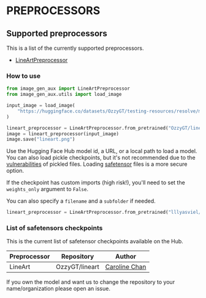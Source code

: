 # PREPROCESSORS

## Supported preprocessors

This is a list of the currently supported preprocessors.

* [LineArtPreprocessor](https://github.com/asomoza/image_gen_aux/blob/main/src/image_gen_aux/preprocesors/lineart/README.md)

### How to use

```python
from image_gen_aux import LineArtPreprocessor
from image_gen_aux.utils import load_image

input_image = load_image(
    "https://huggingface.co/datasets/OzzyGT/testing-resources/resolve/main/simple_upscale/hippowaffle.png"
)

lineart_preprocessor = LineArtPreprocessor.from_pretrained("OzzyGT/lineart").to("cuda")
image = lineart_preprocessor(input_image)
image.save("lineart.png")
```

Use the Hugging Face Hub model id, a URL, or a local path to load a model. You can also load pickle checkpoints, but it's not recommended due to the [vulnerabilities](https://docs.python.org/3/library/pickle.html) of pickled files. Loading [safetensor](https://hf.co/docs/safetensors/index) files is a more secure option.

If the checkpoint has custom imports (high risk!), you'll need to set the `weights_only` argument to `False`.

You can also specify a `filename` and a `subfolder` if needed.

```python
lineart_preprocessor = LineArtPreprocessor.from_pretrained("lllyasviel/Annotators", filename="sk_model.pth", weights_only=False).to("cuda")
```

### List of safetensors checkpoints

This is the current list of safetensor checkpoints available on the Hub.

|Preprocessor|Repository|Author|
|---|---|---|
|LineArt|OzzyGT/lineart|[Caroline Chan](https://github.com/carolineec)|

If you own the model and want us to change the repository to your name/organization please open an issue.

